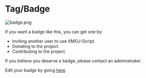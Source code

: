 # Tag/Badge

![badge.png](badge.png)

If you want a <tooltip term="badge">badge</tooltip> like this, you can get one by:

- Inviting another user to use XMOJ-Script.
- Donating to the project.
- Contributing to the project.

If you believe you deserve a badge, please contact an administrator.

Edit your badge by going [here](https://www.xmoj.tech/modifypage.php).
